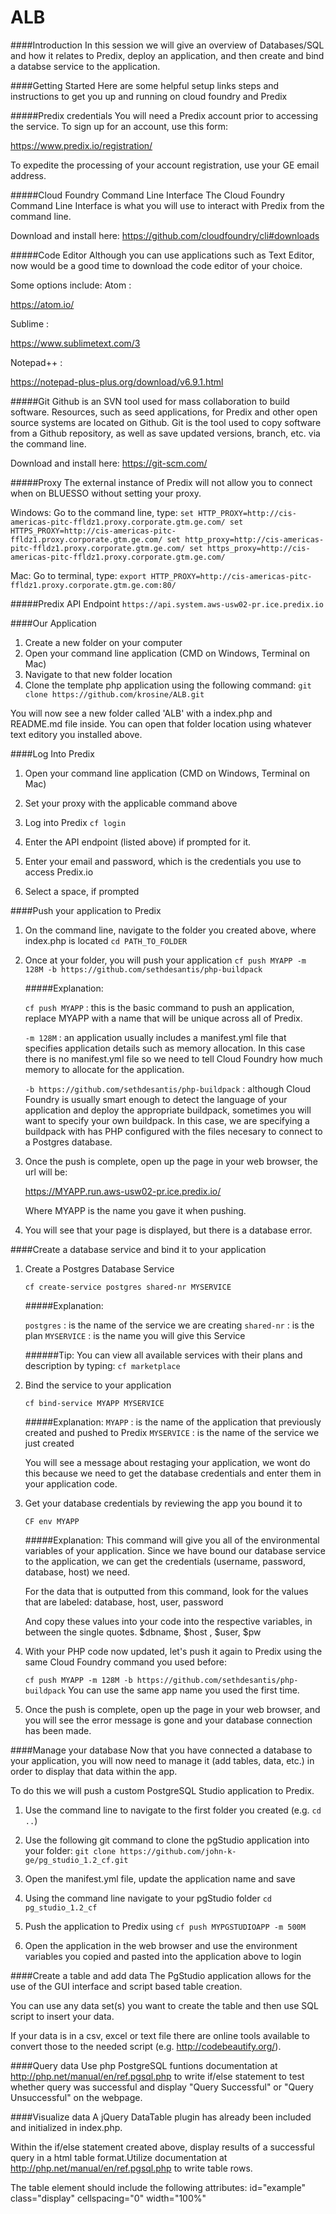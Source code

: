# ALB
####Introduction
In this session we will give an overview of Databases/SQL and how it relates to Predix, deploy an application, and then create and bind a databse service to the application.

####Getting Started
Here are some helpful setup links steps and instructions to get you up and running on cloud foundry and Predix

#####Predix credentials
You will need a Predix account prior to accessing the service.
To sign up for an account, use this form:

https://www.predix.io/registration/

To expedite the processing of your account registration, use your GE email address.

#####Cloud Foundry Command Line Interface
The Cloud Foundry Command Line Interface is what you will use to interact with Predix from the command line.

Download and install here:
https://github.com/cloudfoundry/cli#downloads

#####Code Editor
Although you can use applications such as Text Editor, now would be a good time to download the code editor of your choice.

Some options include:
Atom :

https://atom.io/

Sublime :

https://www.sublimetext.com/3

Notepad++ :

https://notepad-plus-plus.org/download/v6.9.1.html

#####Git
Github is an SVN tool used for mass collaboration to build software. Resources, such as seed applications, for Predix and other open source systems are located on Github. Git is the tool used to copy software from a Github repository, as well as save updated versions, branch, etc. via the command line.

Download and install here:
https://git-scm.com/

#####Proxy
The external instance of Predix will not allow you to connect when on BLUESSO without setting your proxy.

Windows:
Go to the command line, type:
`
set HTTP_PROXY=http://cis-americas-pitc-ffldz1.proxy.corporate.gtm.ge.com/
set HTTPS_PROXY=http://cis-americas-pitc-ffldz1.proxy.corporate.gtm.ge.com/
set http_proxy=http://cis-americas-pitc-ffldz1.proxy.corporate.gtm.ge.com/
set https_proxy=http://cis-americas-pitc-ffldz1.proxy.corporate.gtm.ge.com/
`

Mac:
Go to terminal, type:
`export HTTP_PROXY=http://cis-americas-pitc-ffldz1.proxy.corporate.gtm.ge.com:80/`

#####Predix API Endpoint
`https://api.system.aws-usw02-pr.ice.predix.io`

####Our Application

1. Create a new folder on your computer
2. Open your command line application (CMD on Windows, Terminal on Mac)
3. Navigate to that new folder location
4. Clone the template php application using the following command:
`git clone https://github.com/krosine/ALB.git`

You will now see a new folder called 'ALB' with a index.php and README.md file inside. You can open that folder location using whatever text editory you installed above.

####Log Into Predix

1. Open your command line application (CMD on Windows, Terminal on Mac)

2. Set your proxy with the applicable command above

3. Log into Predix
`cf login`

4. Enter the API endpoint (listed above) if prompted for it.

5. Enter your email and password, which is the credentials you use to access Predix.io

6. Select a space, if prompted

####Push your application to Predix

1. On the command line, navigate to the folder you created above, where index.php is located
   `cd PATH_TO_FOLDER`

2. Once at your folder, you will push your application
   `cf push MYAPP -m 128M -b https://github.com/sethdesantis/php-buildpack`

   #####Explanation:

   `cf push MYAPP` : this is the basic command to push an application, replace MYAPP with a name that will be unique across all of Predix.
   
   `-m 128M` : an application usually includes a manifest.yml file that specifies application details such as memory allocation. In this case there is no manifest.yml file so we need to tell Cloud Foundry how much memory to allocate for the application.
   
   `-b https://github.com/sethdesantis/php-buildpack` : although Cloud Foundry is usually smart enough to detect the language of your application and deploy the appropriate buildpack, sometimes you will want to specify your own buildpack. In this case, we are specifying a buildpack with has PHP configured with the files necesary to connect to a Postgres database.

3. Once the push is complete, open up the page in your web browser, the url will be:

   https://MYAPP.run.aws-usw02-pr.ice.predix.io/

   Where MYAPP is the name you gave it when pushing.

4. You will see that your page is displayed, but there is a database error.

####Create a database service and bind it to your application

1. Create a Postgres Database Service

   `cf create-service postgres shared-nr MYSERVICE`

   #####Explanation:

   `postgres`  : is the name of the service we are creating
   `shared-nr` : is the plan
   `MYSERVICE` : is the name you will give this Service

   ######Tip: You can view all available services with their plans and description by typing:
   `cf marketplace`

2. Bind the service to your application

   `cf bind-service MYAPP MYSERVICE`

   #####Explanation:
   `MYAPP` : is the name of the application that previously created and pushed to Predix
   `MYSERVICE` : is the name of the service we just created

   You will see a message about restaging your application, we wont do this because we need to get the database credentials and enter them in your application code.

4. Get your database credentials by reviewing the app you bound it to

   `CF env MYAPP`

   #####Explanation:
   This command will give you all of the environmental variables of your application. Since we have bound our database service to the application, we can get the credentials (username, password, database, host) we need.

   For the data that is outputted from this command, look for the values that are labeled:
   database, host, user, password

   And copy these values into your code into the respective variables, in between the single quotes.
   $dbname, $host , $user, $pw

5. With your PHP code now updated, let's push it again to Predix using the same Cloud Foundry command you used before:

   `cf push MYAPP -m 128M -b https://github.com/sethdesantis/php-buildpack`
   You can use the same app name you used the first time.

6. Once the push is complete, open up the page in your web browser, and you will see the error message is gone and your database connection has been made.

####Manage your database
Now that you have connected a database to your application, you will now need to manage it (add tables, data, etc.) in order to display that data within the app.

To do this we will push a custom PostgreSQL Studio application to Predix. 

1. Use the command line to navigate to the first folder you created (e.g. `cd ..`)

2. Use the following git command to clone the pgStudio application into your folder: `git clone https://github.com/john-k-ge/pg_studio_1.2_cf.git`

3. Open the manifest.yml file, update the application name and save

4. Using the command line navigate to your pgStudio folder `cd pg_studio_1.2_cf`

5. Push the application to Predix using `cf push MYPGSTUDIOAPP -m 500M`

6. Open the application in the web browser and use the environment variables you copied and pasted into the application above to login

####Create a table and add data
The PgStudio application allows for the use of the GUI interface and script based table creation. 

You can use any data set(s) you want to create the table and then use SQL script to insert your data. 

If your data is in a csv, excel or text file there are online tools available to convert those to the needed script (e.g. http://codebeautify.org/).

####Query data
Use php PostgreSQL funtions documentation at http://php.net/manual/en/ref.pgsql.php to write if/else statement to test whether query was successful and display "Query Successful" or "Query Unsuccessful" on the webpage.

####Visualize data
A jQuery DataTable plugin has already been included and initialized in index.php. 

Within the if/else statement created above, display results of a successful query in a html table format.Utilize documentation at http://php.net/manual/en/ref.pgsql.php to write table rows. 

The table element should include the following attributes: id="example" class="display" cellspacing="0" width="100%"
